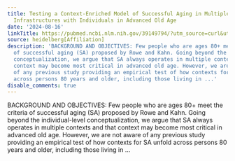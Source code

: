 ```yaml
---
title: Testing a Context-Enriched Model of Successful Aging in Multiple Large Data
  Infrastructures with Individuals in Advanced Old Age
date: '2024-08-16'
linkTitle: https://pubmed.ncbi.nlm.nih.gov/39149794/?utm_source=curl&utm_medium=rss&utm_campaign=pubmed-2&utm_content=1FakS-2QOkCT8HsMOQP1bCRQ4YzyumYOmxmF0moLsQ3dFB1E9V&fc=20220326224207&ff=20240816182134&v=2.18.0.post9+e462414
source: heidelberg[Affiliation]
description: 'BACKGROUND AND OBJECTIVES: Few people who are ages 80+ meet the criteria
  of successful aging (SA) proposed by Rowe and Kahn. Going beyond the individual-level
  conceptualization, we argue that SA always operates in multiple contexts and that
  context may become most critical in advanced old age. However, we are not aware
  of any previous study providing an empirical test of how contexts for SA unfold
  across persons 80 years and older, including those living in ...'
disable_comments: true
---
```

BACKGROUND AND OBJECTIVES: Few people who are ages 80+ meet the criteria of successful aging (SA) proposed by Rowe and Kahn. Going beyond the individual-level conceptualization, we argue that SA always operates in multiple contexts and that context may become most critical in advanced old age. However, we are not aware of any previous study providing an empirical test of how contexts for SA unfold across persons 80 years and older, including those living in ...